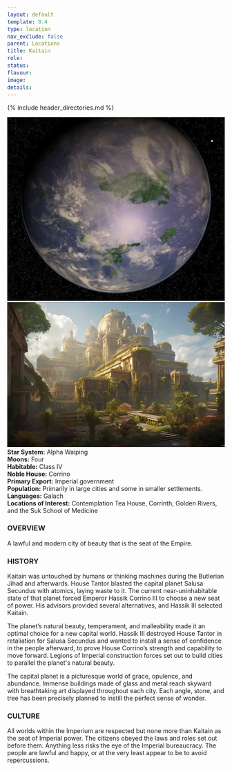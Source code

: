 ```yaml
---
layout: default
template: 0.4
type: location
nav_exclude: false
parent: Locations
title: Kaitain
role: 
status: 
flavour: 
image: 
details:
---
```

{% include header_directories.md %}
  
![](../../imgs/Kaitain.png)  
![](../../imgs/Kaitan.webp)  
**Star System:** Alpha Waiping  
**Moons:** Four  
**Habitable:** Class IV  
**Noble House:** Corrino  
**Primary Export:** Imperial government  
**Population:** Primarily in large cities and some in
smaller settlements.  
**Languages:** Galach  
**Locations of Interest:** Contemplation Tea House,
Corrinth, Golden Rivers, and the Suk School of
Medicine  
### OVERVIEW
A lawful and modern city of beauty that is the seat
of the Empire.  

### HISTORY
Kaitain was untouched by humans or thinking
machines during the Butlerian Jihad and afterwards. House Tantor blasted the capital planet
Salusa Secundus with atomics, laying waste to it.
The current near-uninhabitable state of that planet
forced Emperor Hassik Corrino III to choose a new
seat of power. His advisors provided several alternatives, and Hassik III selected Kaitain.  

The planet’s natural beauty, temperament, and
malleability made it an optimal choice for a new
capital world. Hassik III destroyed House Tantor
in retaliation for Salusa Secundus and wanted
to install a sense of confidence in the people
afterward, to prove House Corrino’s strength and
capability to move forward. Legions of Imperial
construction forces set out to build cities to parallel the planet's natural beauty.  

The capital planet is a picturesque world of grace,
opulence, and abundance. Immense buildings
made of glass and metal reach skyward with
breathtaking art displayed throughout each city.
Each angle, stone, and tree has been precisely
planned to instill the perfect sense of wonder.  

### CULTURE
All worlds within the Imperium are respected but
none more than Kaitain as the seat of Imperial
power. The citizens obeyed the laws and roles set
out before them. Anything less risks the eye of the
Imperial bureaucracy. The people are lawful and
happy, or at the very least appear to be to avoid
repercussions.  